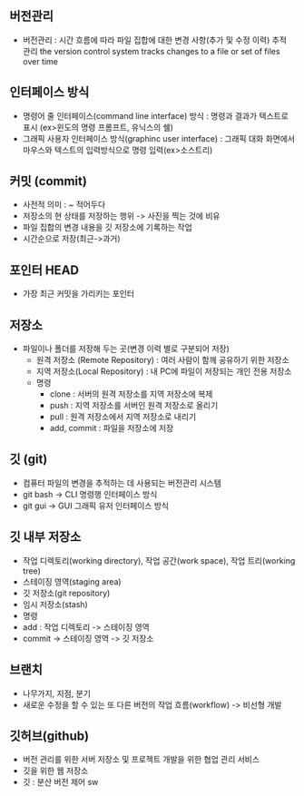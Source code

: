 버전관리
--

- 버전관리 : 시간 흐름에 따라 파일 집합에 대한 변경 사항(추가 및 수정 이력) 추적 관리
the version control system tracks changes to a file or set of files over time

인터페이스 방식
--

- 명령어 줄 인터페이스(command line interface) 방식 : 명령과 결과가 텍스트로 표시 (ex>윈도의 명령 프롬프트, 유닉스의 쉘)
- 그래픽 사용자 인터페이스 방식(graphinc user interface) : 그래픽 대화 화면에서 마우스와 텍스트의 입력방식으로 명령 입력(ex>소스트리)

커밋 (commit)
--
- 사전적 의미 :  ~ 적어두다
- 저장소의 현 상태를 저장하는 행위 -> 사진을 찍는 것에 비유
- 파일 집합의 변경 내용을 깃 저장소에 기록하는 작업
- 시간순으로 저장(최근->과거)

포인터 HEAD
--
- 가장 최근 커밋을 가리키는 포인터

저장소
--
- 파일이나 폴더를 저장해 두는 곳(변경 이력 별로 구분되어 저장)
  - 원격 저장소 (Remote Repository) : 여러 사람이 함께 공유하기 위한 저장소
  - 지역 저장소(Local Repository) : 내 PC에 파일이 저장되는 개인 전용 저장소
  - 명령
     - clone : 서버의 원격 저장소를 지역 저장소에 복제
     - push : 지역 저장소를 서버인 원격 저장소로 올리기
     - pull : 원격 저장소에서 지역 저장소로 내리기
     - add, commit : 파일을 저장소에 저장

깃 (git)
--
- 컴퓨터 파일의 변경을 추적하는 데 사용되는 버전관리 시스템
- git bash -> CLI 명령행 인터페이스 방식
- git gui -> GUI 그래픽 유저 인터페이스 방식

깃 내부 저장소
--
- 작업 디렉토리(working directory), 작업 공간(work space), 작업 트리(working tree)
- 스테이징 영역(staging area)
- 깃 저장소(git repository)
- 임시 저장소(stash)
- 명령
 - add : 작업 디렉토리 -> 스테이징 영역
 - commit -> 스테이징 영역 -> 깃 저장소 

브랜치
--
- 나무가지, 지점, 분기
- 새로운 수정을 할 수 있는 또 다른 버전의 작업 흐름(workflow) -> 비선형 개발

깃허브(github)
--
- 버전 관리를 위한 서버 저장소 및 프로젝트 개발을 위한 협업 관리 서비스
- 깃을 위한 웹 저장소
- 깃 : 분산 버전 제어 sw
